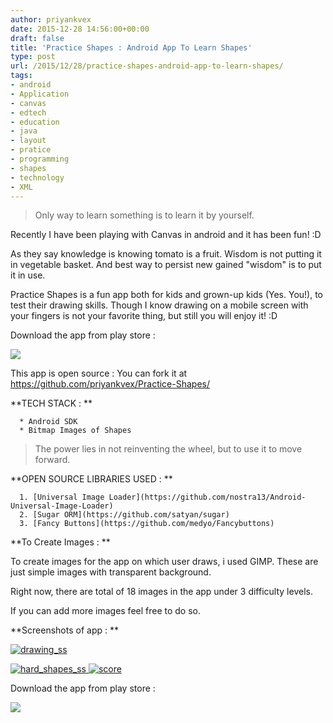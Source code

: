 ```yaml
---
author: priyankvex
date: 2015-12-28 14:56:00+00:00
draft: false
title: 'Practice Shapes : Android App To Learn Shapes'
type: post
url: /2015/12/28/practice-shapes-android-app-to-learn-shapes/
tags:
- android
- Application
- canvas
- edtech
- education
- java
- layout
- pratice
- programming
- shapes
- technology
- XML
---
```


<blockquote>Only way to learn something is to learn it by yourself.</blockquote>


Recently I have been playing with Canvas in android and it has been fun! :D

As they say knowledge is knowing tomato is a fruit. Wisdom is not putting it in vegetable basket. And best way to persist new gained "wisdom" is to put it in use.

Practice Shapes is a fun app both for kids and grown-up kids (Yes. You!), to test their drawing skills. Though I know drawing on a mobile screen with your fingers is not your favorite thing, but still you will enjoy it! :D

Download the app from play store :

[![](https://upload.wikimedia.org/wikipedia/commons/thumb/c/cd/Get_it_on_Google_play.svg/320px-Get_it_on_Google_play.svg.png)
](https://play.google.com/store/apps/details?id=com.wordpress.priyankvex.practiceshapes&hl=en)



This app is open source : You can fork it at https://github.com/priyankvex/Practice-Shapes/



**TECH STACK : **



	  * Android SDK
	  * Bitmap Images of Shapes



<blockquote>The power lies in not reinventing the wheel, but to use it to move forward.</blockquote>


**OPEN SOURCE LIBRARIES USED : **



	  1. [Universal Image Loader](https://github.com/nostra13/Android-Universal-Image-Loader)
	  2. [Sugar ORM](https://github.com/satyan/sugar)
	  3. [Fancy Buttons](https://github.com/medyo/Fancybuttons)

**To Create Images : **

To create images for the app on which user draws, i used GIMP. These are just simple images with transparent background.

Right now, there are total of 18 images in the app under 3 difficulty levels.

If you can add more images feel free to do so.

**Screenshots of app : **

[![drawing_ss](https://priyankvex.files.wordpress.com/2015/12/drawing_ss.png?w=660)
](https://priyankvex.files.wordpress.com/2015/12/drawing_ss.png)

[![hard_shapes_ss](https://priyankvex.files.wordpress.com/2015/12/hard_shapes_ss.png?w=660)
](https://priyankvex.files.wordpress.com/2015/12/hard_shapes_ss.png)[![score](https://priyankvex.files.wordpress.com/2015/12/score.png?w=660)
](https://priyankvex.files.wordpress.com/2015/12/score.png)

Download the app from play store :

[![](https://upload.wikimedia.org/wikipedia/commons/thumb/c/cd/Get_it_on_Google_play.svg/320px-Get_it_on_Google_play.svg.png)
](https://play.google.com/store/apps/details?id=com.wordpress.priyankvex.practiceshapes&hl=en)

[
](https://priyankvex.files.wordpress.com/2015/12/drawing_ss.png)
